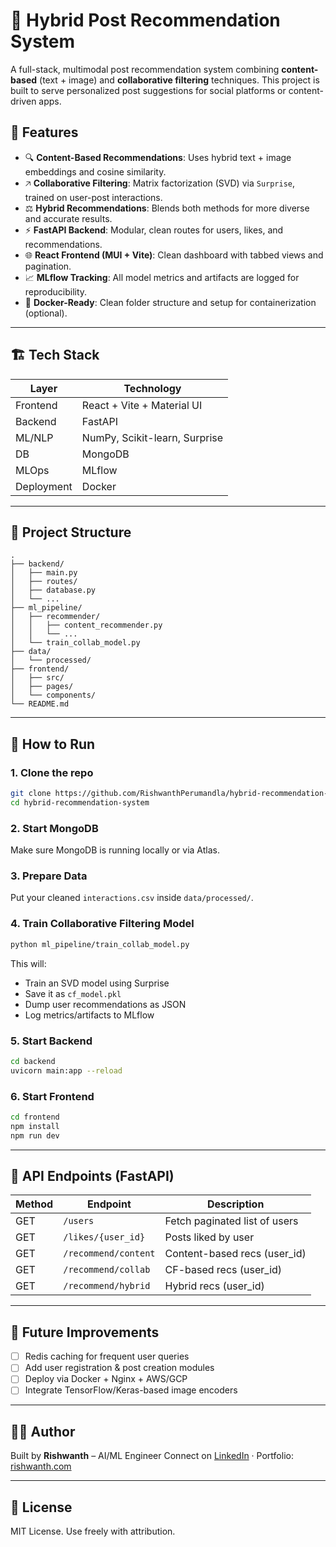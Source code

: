# 🔮 Hybrid Post Recommendation System

A full-stack, multimodal post recommendation system combining **content-based** (text + image) and **collaborative filtering** techniques. This project is built to serve personalized post suggestions for social platforms or content-driven apps.

## 🧠 Features

* 🔍 **Content-Based Recommendations**: Uses hybrid text + image embeddings and cosine similarity.
* 🡥 **Collaborative Filtering**: Matrix factorization (SVD) via `Surprise`, trained on user-post interactions.
* ⚖️ **Hybrid Recommendations**: Blends both methods for more diverse and accurate results.
* ⚡ **FastAPI Backend**: Modular, clean routes for users, likes, and recommendations.
* 🌐 **React Frontend (MUI + Vite)**: Clean dashboard with tabbed views and pagination.
* 📈 **MLflow Tracking**: All model metrics and artifacts are logged for reproducibility.
* 🐳 **Docker-Ready**: Clean folder structure and setup for containerization (optional).

---

## 🏗️ Tech Stack

| Layer                 | Technology                    |
| --------------------- | ----------------------------- |
| Frontend              | React + Vite + Material UI    |
| Backend               | FastAPI                       |
| ML/NLP                | NumPy, Scikit-learn, Surprise |
| DB                    | MongoDB                       |
| MLOps                 | MLflow                        |
| Deployment            | Docker                        |

---

## 📂 Project Structure

```
.
├── backend/
│   ├── main.py
│   ├── routes/
│   ├── database.py
│   └── ...
├── ml_pipeline/
│   ├── recommender/
│   │   ├── content_recommender.py
│   │   └── ...
│   └── train_collab_model.py
├── data/
│   └── processed/
├── frontend/
│   ├── src/
│   ├── pages/
│   └── components/
└── README.md
```

---

## 🚀 How to Run

### 1. Clone the repo

```bash
git clone https://github.com/RishwanthPerumandla/hybrid-recommendation-system.git
cd hybrid-recommendation-system
```

### 2. Start MongoDB

Make sure MongoDB is running locally or via Atlas.

### 3. Prepare Data

Put your cleaned `interactions.csv` inside `data/processed/`.

### 4. Train Collaborative Filtering Model

```bash
python ml_pipeline/train_collab_model.py
```

This will:

* Train an SVD model using Surprise
* Save it as `cf_model.pkl`
* Dump user recommendations as JSON
* Log metrics/artifacts to MLflow

### 5. Start Backend

```bash
cd backend
uvicorn main:app --reload
```

### 6. Start Frontend

```bash
cd frontend
npm install
npm run dev
```

---

## 🔄 API Endpoints (FastAPI)

| Method | Endpoint             | Description                   |
| ------ | -------------------- | ----------------------------- |
| GET    | `/users`             | Fetch paginated list of users |
| GET    | `/likes/{user_id}`   | Posts liked by user           |
| GET    | `/recommend/content` | Content-based recs (user\_id) |
| GET    | `/recommend/collab`  | CF-based recs (user\_id)      |
| GET    | `/recommend/hybrid`  | Hybrid recs (user\_id)        |

---

## 🎯 Future Improvements

* [ ] Redis caching for frequent user queries
* [ ] Add user registration & post creation modules
* [ ] Deploy via Docker + Nginx + AWS/GCP
* [ ] Integrate TensorFlow/Keras-based image encoders

---

## 🧑‍💻 Author

Built by **Rishwanth** – AI/ML Engineer
Connect on [LinkedIn](https://linkedin.com/in/RishwanthPerumandla) · Portfolio: [rishwanth.com](https://rishwanth.com)

---

## 📜 License

MIT License. Use freely with attribution.
